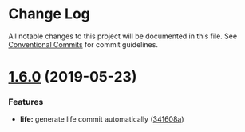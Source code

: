 # Change Log

All notable changes to this project will be documented in this file.
See [Conventional Commits](https://conventionalcommits.org) for commit guidelines.

# [1.6.0](https://github.com/JimmyLv/CHANGLOG.md/compare/v1.5.1...v1.6.0) (2019-05-23)


### Features

* **life:** generate life commit automatically ([341608a](https://github.com/JimmyLv/CHANGLOG.md/commit/341608a))

